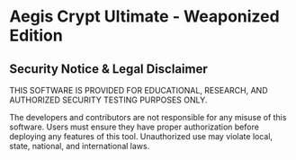 # Aegis Crypt Ultimate - Weaponized Edition

## Security Notice & Legal Disclaimer

THIS SOFTWARE IS PROVIDED FOR EDUCATIONAL, RESEARCH, AND AUTHORIZED SECURITY TESTING PURPOSES ONLY.

The developers and contributors are not responsible for any misuse of this software. Users must ensure they have proper authorization before deploying any features of this tool. Unauthorized use may violate local, state, national, and international laws.

